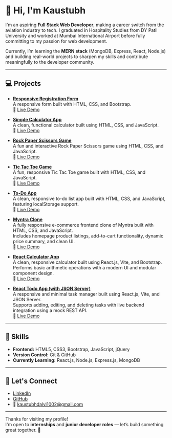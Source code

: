 # 👋 Hi, I'm Kaustubh

I'm an aspiring **Full Stack Web Developer**, making a career switch from the aviation industry to tech. I graduated in Hospitality Studies from DY Patil University and worked at Mumbai International Airport before fully committing to my passion for web development.

Currently, I’m learning the **MERN stack** (MongoDB, Express, React, Node.js) and building real-world projects to sharpen my skills and contribute meaningfully to the developer community.

---

## 💻 Projects

- [**Responsive Registration Form**](https://github.com/Kaustubh-Dalvi1001/Responsive-Registration-Form-HTML-CSS-Bootstrap)  
  A responsive form built with HTML, CSS, and Bootstrap.  
  🔗 [Live Demo](https://kaustubh-dalvi1001.github.io/Responsive-Registration-Form-HTML-CSS-Bootstrap/)

- [**Simple Calculator App**](https://github.com/Kaustubh-Dalvi1001/Simple-JavaScript-Calculator)  
  A clean, functional calculator built using HTML, CSS, and JavaScript.  
  🔗 [Live Demo](https://kaustubh-dalvi1001.github.io/Simple-JavaScript-Calculator/)
- [**Rock Paper Scissors Game**](https://github.com/Kaustubh-Dalvi1001/Rock-Paper-Scissors-Game-JS)  
  A fun and interactive Rock Paper Scissors game using HTML, CSS, and JavaScript.  
  🔗 [Live Demo](https://kaustubh-dalvi1001.github.io/Rock-Paper-Scissors-Game-JS/)
- [**Tic Tac Toe Game**](https://github.com/Kaustubh-Dalvi1001/Tic-Tac-Toe-Game.git)  
  A fun, responsive Tic Tac Toe game built with HTML, CSS, and JavaScript.  
  🔗 [Live Demo](https://kaustubh-dalvi1001.github.io/Tic-Tac-Toe-Game/)
- [**To-Do App**](https://github.com/Kaustubh-Dalvi1001/To-Do-App-JavaScript.git)  
  A clean, responsive to-do list app built with HTML, CSS, and JavaScript, featuring localStorage support.  
  🔗 [Live Demo](https://kaustubh-dalvi1001.github.io/To-Do-App-JavaScript/)
  
- [**Myntra Clone**](https://github.com/Kaustubh-Dalvi1001/Myntra-Clone-Frontend.git)  
  A fully responsive e-commerce frontend clone of Myntra built with HTML, CSS, and JavaScript.  
  Includes homepage product listings, add-to-cart functionality, dynamic price summary, and clean UI.  
  🔗 [Live Demo](https://kaustubh-dalvi1001.github.io/Myntra-Clone-Frontend/)

- [**React Calculator App**](https://github.com/Kaustubh-Dalvi1001/React-Calculator-App)  
A clean, responsive calculator built using React.js, Vite, and Bootstrap.  
Performs basic arithmetic operations with a modern UI and modular component design.  
🔗 [Live Demo](https://kaustubh-dalvi1001.github.io/React-Calculator-App/)

- [**React Todo App (with JSON Server)**](https://github.com/Kaustubh-Dalvi1001/React-Todo-App-jsonserver)  
A responsive and minimal task manager built using React.js, Vite, and JSON Server.  
Supports adding, editing, and deleting tasks with live backend integration using a mock REST API.  
🔗 [Live Demo](https://kaustubh-dalvi1001.github.io/React-Todo-App-jsonserver/)


---

## 🧠 Skills

- **Frontend:** HTML5, CSS3, Bootstrap, JavaScript, jQuery  
- **Version Control:** Git & GitHub  
- **Currently Learning:** React.js, Node.js, Express.js, MongoDB

---

## 🤝 Let's Connect

- [LinkedIn](https://www.linkedin.com/in/kaustubh-dalvi-0431662a8)  
- [GitHub](https://github.com/Kaustubh-Dalvi1001)  
- 📧 kaustubhdalvi1002@gmail.com

---

Thanks for visiting my profile!  
I'm open to **internships** and **junior developer roles** — let’s build something great together. 🚀
